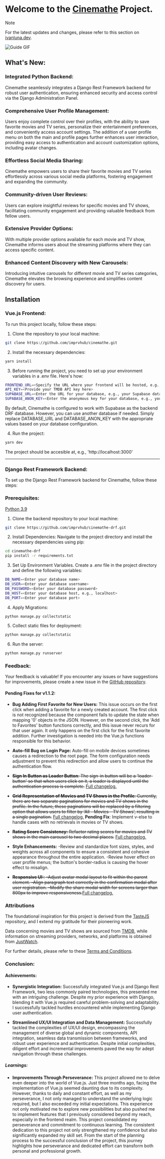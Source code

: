 # Welcome to the [Cinemathe](https://cinemathe.space/) Project.
> [!NOTE]  
> For the latest updates and changes, please refer to this section on <a href="https://ivanluna.dev/projects/post-cinemathe/" target="_blank">ivanluna.dev</a>.


![Guide GIF](./static/previews/cinemathe.png)

## What's New:

### Integrated Python Backend: 

Cinemathe seamlessly integrates a Django Rest Framework backend for robust user authentication, ensuring enhanced security and access control via the Django Administration Panel.

### Comprehensive User Profile Management: 

Users enjoy complete control over their profiles, with the ability to save favorite movies and TV series, personalize their entertainment preferences, and conveniently access account settings. The addition of a user profile menu on both the main and profile pages further enhances user interaction, providing easy access to authentication and account customization options, including avatar changes.

### Effortless Social Media Sharing:

Cinemathe empowers users to share their favorite movies and TV series effortlessly across various social media platforms, fostering engagement and expanding the community.

### Community-driven User Reviews:

Users can explore insightful reviews for specific movies and TV shows, facilitating community engagement and providing valuable feedback from fellow users.

### Extensive Provider Options:

With multiple provider options available for each movie and TV show, Cinemathe informs users about the streaming platforms where they can access specific content.

### Enhanced Content Discovery with New Carousels:

Introducing intuitive carousels for different movie and TV series categories, Cinemathe elevates the browsing experience and simplifies content discovery for users.



## Installation

### Vue.js Frontend:
To run this project locally, follow these steps:

1. Clone the repository to your local machine:
```bash
git clone https://github.com/imprvhub/cinemathe.git
```
2. Install the necessary dependencies:
```bash
yarn install
```
3. Before running the project, you need to set up your environment variables in a .env file. Here's how:
```bash
FRONTEND_URL=<Specify the URL where your frontend will be hosted, e.g., 'https://localhost:3000' or your custom domain.>
API_KEY=<Provide your TMDB API key here>
SUPABASE_URL=<Enter the URL for your database, e.g., your Supabase database URL>
SUPABASE_ANON_KEY=<Enter the anonymous key for your database, e.g., your Supabase anonymous key>    
```
  By default, Cinemathe is configured to work with Supabase as the backend DRF database. However, you can use another database if needed. Simply replace DATABASE_URL and DATABASE_ANON_KEY with the appropriate values based on your database configuration.

4. Run the project:
  ```bash
  yarn dev
  ```
  The project should be accesible at, e.g., 'http://localhost:3000'

<hr>

### Django Rest Framework Backend:
To set up the Django Rest Framework backend for Cinemathe, follow these steps:

### Prerequisites:
[Python 3.9](https://www.python.org/downloads/release/python-390/)

1. Clone the backend repository to your local machine:
```bash
git clone https://github.com/imprvhub/cinemathe-drf.git
```

2. Install Dependencies:
Navigate to the project directory and install the necessary dependencies using pip:
```bash
cd cinemathe-drf
pip install -r requirements.txt
```

3. Set Up Environment Variables.
Create a .env file in the project directory and define the following variables:
```bash
DB_NAME=<Enter your database name>
DB_USER=<Enter your database username>
DB_PASSWORD=<Enter your database password>
DB_HOST=<Enter your database host, e.g., localhost>
DB_PORT=<Enter your database port>
```

4. Apply Migrations:
```bash
python manage.py collectstatic
```

5. Collect static files for deployment:
```bash
python manage.py collectstatic
```

6. Run the server:
```bash
python manage.py runserver
```

### Feedback:
Your feedback is valuable! If you encounter any issues or have suggestions for improvements, please create a new issue in the [GitHub repository](https://github.com/imprvhub/cinemathe/issues/new).

#### Pending Fixes for v1.1.2:
- **Bug Adding First Favorite for New Users:** This issue occurs on the first click when adding a favorite for a newly created account. The first click is not recognized because the component fails to update the state when mapping '0' objects in the JSON. However, on the second click, the 'Add to Favorites' button functions correctly, and this issue never recurs for that user again. It only happens on the first click for the first favorite addition. Further investigation is needed into the Vue.js functions responsible for this behavior.

- **Auto-fill Bug on Login Page:** Auto-fill on mobile devices sometimes causes a redirection to the root page. The form configuration needs adjustment to prevent this redirection and allow users to continue the authentication flow.

- ~~**Sign In Button as Loader Button**: The sign-in button will be a 'loader-button' so that when users click on it, a loader is displayed until the authentication process is complete.~~ [Full changelog.](https://github.com/imprvhub/cinemathe/commit/ec387757026cc216a6efc275e1e49627657a8525)

- ~~**Grid Representation of Movies and TV Shows in the Profile**: Currently, there are two separate paginations for movies and TV shows in the profile. In the future, these paginations will be replaced by a filtering option that allows users to filter by 'All - Movies - TV Shows', resulting in a single pagination.~~ [Full changelog.](https://github.com/imprvhub/cinemathe/commit/720f5edd9206400be32c7a20017022706f01ce39) **Pending Fix**: Implement v-else to handle cases with no retrievals in movies or TV shows.

- ~~**Rating Score Consistency:** Refactor rating scores for movies and TV shows in the main carousel to two decimal places.~~ [Full changelog.](https://github.com/imprvhub/cinemathe/commit/f3251b04abb9a986559aa3f8db35a78431c6ead7)

- **Style Enhancements:** -Review and standardize font sizes, styles, and weights across all components to ensure a consistent and cohesive appearance throughout the entire application. 
-Review hover effect on user profile menus; the button's border-radius is causing the hover effect to misalign.

- ~~**Responsive UI:**: -Adjust avatar modal layout to fit within the parent element.
-Align paragraph text correctly in the confirmation modal after user registration.
-Modify the share modal width for screens larger than 800px to improve responsiveness.~~[Full changelog.](https://github.com/imprvhub/cinemathe/commit/7669bcbdd2b2de83de2a8d1cdaa62450cb2f8938)

### Attributions

The foundational inspiration for this project is derived from the [TasteJS](https://github.com/tastejs/nuxt-movies) repository, and I extend my gratitude for their pioneering work.

Data concerning movies and TV shows are sourced from [TMDB](https://www.themoviedb.org/), while information on streaming providers, networks, and platforms is obtained from [JustWatch](https://www.justwatch.com/).

For further details, please refer to these [Terms and Conditions](https://cinemathe.space/terms/).

### Conclusion:

#### Achievements:
- **Synergistic Integration:** Successfully integrated Vue.js and Django Rest Framework, two less commonly paired technologies, this presented me with an intriguing challenge. Despite my prior experience with Django, blending it with Vue.js required careful problem-solving and adaptability. I successfully tackled hurdles encountered while implementing Django user authentication.

- **Streamlined UX/UI Integration and Data Management:**  Successfully tackled the complexities of UX/UI design, encompassing the management of diverse global and dynamic components, API integration, seamless data transmission between frameworks, and robust user experience and authentication. Despite initial complexities, diligent effort and incremental improvements paved the way for adept navigation through these challenges.

##### Learnings:
- **Improvements Through Perseverance:** This project allowed me to delve even deeper into the world of Vue.js. Just three months ago, facing the implementation of Vue.js seemed daunting due to its complexity. However, thanks to daily and constant effort, as well as my perseverance, I not only managed to understand the underlying logic required, but I also exceeded my initial expectations. This experience not only motivated me to explore new possibilities but also pushed me to implement features that I previously considered beyond my reach, especially in the frontend realm.
This project consolidated my perseverance and commitment to continuous learning. The consistent dedication to this project not only strengthened my confidence but also significantly expanded my skill set. From the start of the planning process to the successful conclusion of the project, this journey highlights how perseverance and dedicated effort can transform both personal and professional growth.
